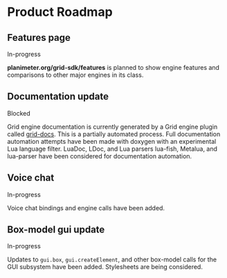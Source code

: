 # Product Roadmap

## Features page
<span class="badge badge-warning">In-progress</span>

**planimeter.org/grid-sdk/features** is planned to show engine features and
comparisons to other major engines in its class.

## Documentation update
<span class="badge badge-danger">Blocked</span>

Grid engine documentation is currently generated by a Grid engine plugin called
[grid-docs](https://github.com/Planimeter/grid-docs). This is a partially
automated process. Full documentation automation attempts have been made with
doxygen with an experimental Lua language filter. LuaDoc, LDoc, and Lua parsers
lua-fish, Metalua, and lua-parser have been considered for documentation
automation.

## Voice chat
<span class="badge badge-warning">In-progress</span>

Voice chat bindings and engine calls have been added.

## Box-model gui update
<span class="badge badge-warning">In-progress</span>

Updates to `gui.box`, `gui.createElement`, and other box-model calls for the GUI
subsystem have been added. Stylesheets are being considered.
